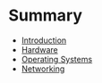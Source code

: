 # Summary

* [Introduction](README.md)
* [Hardware](hardware.md)
* [Operating Systems](operating_systems.md)
* [Networking](networking.md)

